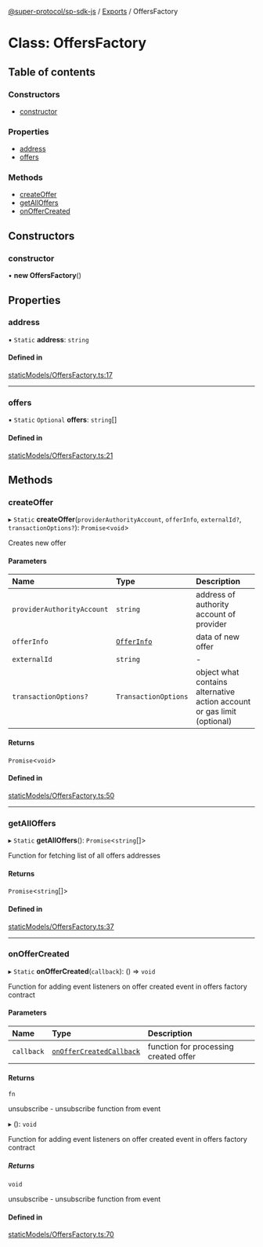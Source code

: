 [@super-protocol/sp-sdk-js](../README.md) / [Exports](../modules.md) / OffersFactory

# Class: OffersFactory

## Table of contents

### Constructors

- [constructor](OffersFactory.md#constructor)

### Properties

- [address](OffersFactory.md#address)
- [offers](OffersFactory.md#offers)

### Methods

- [createOffer](OffersFactory.md#createoffer)
- [getAllOffers](OffersFactory.md#getalloffers)
- [onOfferCreated](OffersFactory.md#onoffercreated)

## Constructors

### constructor

• **new OffersFactory**()

## Properties

### address

▪ `Static` **address**: `string`

#### Defined in

[staticModels/OffersFactory.ts:17](https://github.com/Super-Protocol/sp-sdk-js/blob/067ab11/src/staticModels/OffersFactory.ts#L17)

___

### offers

▪ `Static` `Optional` **offers**: `string`[]

#### Defined in

[staticModels/OffersFactory.ts:21](https://github.com/Super-Protocol/sp-sdk-js/blob/067ab11/src/staticModels/OffersFactory.ts#L21)

## Methods

### createOffer

▸ `Static` **createOffer**(`providerAuthorityAccount`, `offerInfo`, `externalId?`, `transactionOptions?`): `Promise`<`void`\>

Creates new offer

#### Parameters

| Name | Type | Description |
| :------ | :------ | :------ |
| `providerAuthorityAccount` | `string` | address of authority account of provider |
| `offerInfo` | [`OfferInfo`](../modules.md#offerinfo) | data of new offer |
| `externalId` | `string` | - |
| `transactionOptions?` | `TransactionOptions` | object what contains alternative action account or gas limit (optional) |

#### Returns

`Promise`<`void`\>

#### Defined in

[staticModels/OffersFactory.ts:50](https://github.com/Super-Protocol/sp-sdk-js/blob/067ab11/src/staticModels/OffersFactory.ts#L50)

___

### getAllOffers

▸ `Static` **getAllOffers**(): `Promise`<`string`[]\>

Function for fetching list of all offers addresses

#### Returns

`Promise`<`string`[]\>

#### Defined in

[staticModels/OffersFactory.ts:37](https://github.com/Super-Protocol/sp-sdk-js/blob/067ab11/src/staticModels/OffersFactory.ts#L37)

___

### onOfferCreated

▸ `Static` **onOfferCreated**(`callback`): () => `void`

Function for adding event listeners on offer created event in offers factory contract

#### Parameters

| Name | Type | Description |
| :------ | :------ | :------ |
| `callback` | [`onOfferCreatedCallback`](../modules.md#onoffercreatedcallback) | function for processing created offer |

#### Returns

`fn`

unsubscribe - unsubscribe function from event

▸ (): `void`

Function for adding event listeners on offer created event in offers factory contract

##### Returns

`void`

unsubscribe - unsubscribe function from event

#### Defined in

[staticModels/OffersFactory.ts:70](https://github.com/Super-Protocol/sp-sdk-js/blob/067ab11/src/staticModels/OffersFactory.ts#L70)
